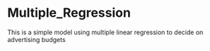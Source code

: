 # Multiple_Regression
This is a simple model using multiple linear regression to decide on advertising budgets
